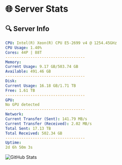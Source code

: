 # 🌐 Server Stats
## 🔍 Server Info
```yaml
CPU: Intel(R) Xeon(R) CPU E5-2699 v4 @ 1254.45GHz
CPU Usage: 1.40%
Cores: 44P | 88T
-----------------------------------
Memory:
Current Usage: 9.17 GB/503.74 GB
Available: 491.46 GB
-----------------------------------
Disk:
Current Usage: 16.18 GB/1.71 TB
Free: 1.61 TB
-----------------------------------
GPU:
No GPU detected
-----------------------------------
Network:
Current Transfer (Sent): 141.79 MB/s
Current Transfer (Received): 2.02 MB/s
Total Sent: 17.13 TB
Total Received: 502.34 GB
-----------------------------------
Uptime:
2d 6h 50m 3s
```
![GitHub Stats](https://img.shields.io/badge/Updated-2025-02-10_05:33:21-blue)
